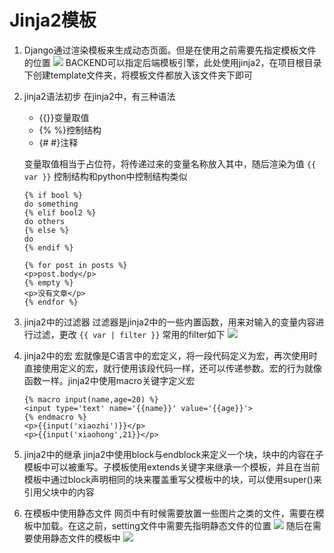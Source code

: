 # Jinja2模板

1. Django通过渲染模板来生成动态页面。但是在使用之前需要先指定模板文件的位置
    ![](https://upload-images.jianshu.io/upload_images/10339396-184dba8e9a67c860.png?imageMogr2/auto-orient/strip%7CimageView2/2/w/1240)
    BACKEND可以指定后端模板引擎，此处使用jinja2，在项目根目录下创建template文件夹，将模板文件都放入该文件夹下即可
2. jinja2语法初步
    在jinja2中，有三种语法
    - {{}}变量取值
    - {% %}控制结构
    - {# #}注释

    变量取值相当于占位符，将传递过来的变量名称放入其中，随后渲染为值
    `{{ var }}`
    控制结构和python中控制结构类似
    ```
    {% if bool %}
    do something
    {% elif bool2 %}
    do others
    {% else %}
    do 
    {% endif %}
    
    {% for post in posts %}
    <p>post.body</p>
    {% empty %}
    <p>没有文章</p>
    {% endfor %}
    ```
3. jinja2中的过滤器
    过滤器是jinja2中的一些内置函数，用来对输入的变量内容进行过滤，更改
    `{{ var | filter }}`
    常用的filter如下
    ![](https://upload-images.jianshu.io/upload_images/10339396-3176b3dbf8641de8.png?imageMogr2/auto-orient/strip%7CimageView2/2/w/1240)
4. jinja2中的宏
    宏就像是C语言中的宏定义，将一段代码定义为宏，再次使用时直接使用定义的宏，就行使用该段代码一样，还可以传递参数。宏的行为就像函数一样。jinja2中使用macro关键字定义宏
    ```
    {% macro input(name,age=20) %}
    <input type='text' name='{{name}}' value='{{age}}'> 
    {% endmacro %}
    <p>{{input('xiaozhi')}}</p>
    <p>{{input('xiaohong',21}}</p>
    ```
5. jinja2中的继承
    jinja2中使用block与endblock来定义一个块，块中的内容在子模板中可以被重写。子模板使用extends关键字来继承一个模板，并且在当前模板中通过block声明相同的块来覆盖重写父模板中的块，可以使用super()来引用父块中的内容
6. 在模板中使用静态文件
    网页中有时候需要放置一些图片之类的文件，需要在模板中加载。在这之前，setting文件中需要先指明静态文件的位置
    ![](https://upload-images.jianshu.io/upload_images/10339396-4ecfa4e4c553c4d8.png?imageMogr2/auto-orient/strip%7CimageView2/2/w/1240)
    随后在需要使用静态文件的模板中
    ![](https://upload-images.jianshu.io/upload_images/10339396-beb32fe20ff30731.png?imageMogr2/auto-orient/strip%7CimageView2/2/w/1240)
